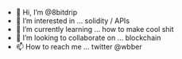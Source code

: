- 👋 Hi, I’m @8bitdrip
- 👀 I’m interested in ... solidity / APIs
- 🌱 I’m currently learning ... how to make cool shit
- 💞️ I’m looking to collaborate on ... blockchain
- 📫 How to reach me ... twitter @wbber

<!---
8bitdrip/8bitdrip is a ✨ special ✨ repository because its `README.md` (this file) appears on your GitHub profile.
You can click the Preview link to take a look at your changes.
--->
